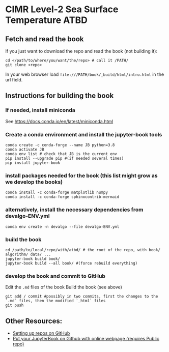 # CIMR Level-2 Sea Surface Temperature ATBD

## Fetch and read the book
If you just want to download the repo and read the book (not building it):
```
cd </path/to/where/you/want/the/repo> # call it /PATH/
git clone <repo>
```
In your web browser load `file:///PATH/book/_build/html/intro.html` in the url field.

## Instructions for building the book

### If needed, install miniconda
See https://docs.conda.io/en/latest/miniconda.html

### Create a conda environment and install the jupyter-book tools
```
conda create -c conda-forge --name JB python=3.8
conda activate JB
conda env list # check that JB is the current env
pip install --upgrade pip #(if needed several times)
pip install jupyter-book
```

### install packages needed for the book (this list might grow as we develop the books)
```
conda install -c conda-forge matplotlib numpy
conda install -c conda-forge sphinxcontrib-mermaid
```

### alternatively, install the necessary dependencies from devalgo-ENV.yml
```
conda env create -n devalgo --file devalgo-ENV.yml
```

### build the book
```
cd /path/to/local/repo/with/atbd/ # the root of the repo, with book/ algorithm/ data/ ...
jupyter-book build book/
jupyter-book build --all book/ #(force rebuild everything)
```

### develop the book and commit to GitHub
Edit the `.md` files of the book
Build the book (see above)
```
git add / commit #possibly in two commits, first the changes to the `.md` files, then the modified `_html` files
git push
```

## Other Resources:
* [Setting up repos on GitHub](https://kbroman.org/github_tutorial/pages/init.html)
* [Put your JupyterBook on Github with online webpage (requires Public repo)](https://github.com/pabloinsente/jupyter-book-tutorial)
